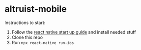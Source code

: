 # altruist-mobile

Instructions to start:
1. Follow the [react native start up guide](https://facebook.github.io/react-native/docs/getting-started) and install needed stuff
2. Clone this repo
3. Run `npx react-native run-ios`
